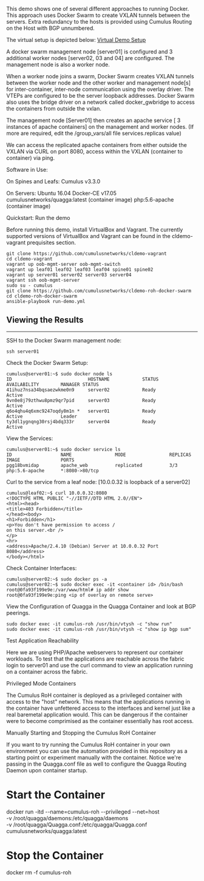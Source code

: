 This demo shows one of several different approaches to running Docker. This approach uses Docker Swarm to create VXLAN tunnels between the servers.   Extra redundancy to the hosts is provided using Cumulus Routing on the Host with BGP unnumbered.

The virtual setup is depicted below:
[Virtual Demo Setup 
](https://github.com/CumulusNetworks/cldemo-roh-docker-swarm/blob/master/docker_swarm_roh.png)

A docker swarm management node [server01] is configured and 3 additional worker nodes [server02, 03 and 04] are configured.   The management node is also a worker node. 

When a worker node joins a swarm, Docker Swarm creates VXLAN tunnels between the worker node and the other worker and management node[s] for inter-container, inter-node communication using the overlay driver.  The VTEPs are configured to be the server loopback addresses.  Docker Swarm also uses the bridge driver on a network called docker_gwbridge to access the containers from outside the vxlan.  

The management node [Server01] then creates an apache service [ 3 instances of apache containers] on the management and worker nodes. (If more are required, edit the /group_vars/all file services.replicas value)

We can access the replicated apache containers from either outside the VXLAN via CURL on port 8080, access within the VXLAN (container to container) via ping. 

Software in Use:

On Spines and Leafs:
Cumulus v3.3.0

On Servers:
Ubuntu 16.04
Docker-CE v17.05
cumulusnetworks/quagga:latest (container image)
php:5.6-apache (container image)

Quickstart: Run the demo

Before running this demo, install VirtualBox and Vagrant. The currently supported versions of VirtualBox and Vagrant can be found in the cldemo-vagrant prequisites section.

    git clone https://github.com/cumulusnetworks/cldemo-vagrant
    cd cldemo-vagrant
    vagrant up oob-mgmt-server oob-mgmt-switch
    vagrant up leaf01 leaf02 leaf03 leaf04 spine01 spine02
    vagrant up server01 server02 server03 server04
    vagrant ssh oob-mgmt-server
    sudo su - cumulus
    git clone https://github.com/cumulusnetworks/cldemo-roh-docker-swarm
    cd cldemo-roh-docker-swarm
    ansible-playbook run-demo.yml
    
    

Viewing the Results
-------
-------------------
SSH to the Docker Swarm management node:

    ssh server01

Check the Docker Swarm Setup:

    cumulus@server01:~$ sudo docker node ls
    ID                            HOSTNAME            STATUS              AVAILABILITY        MANAGER STATUS
    41ihuz7nsa34bqsaezwkme0n9     server02            Ready               Active              
    9vn0e8j79zthwu8pmz9qr7pid     server03            Ready               Active              
    q6o4qhu4q6xmc9247oqdy8m1n *   server01            Ready               Active              Leader
    ty3dl1ygnqng30rsj4bdq333r     server04            Ready               Active    


View the Services:

    cumulus@server01:~$ sudo docker service ls
    ID                  NAME                MODE                REPLICAS            IMAGE               PORTS
    pgg18bvmidap        apache_web          replicated          3/3                 php:5.6-apache      *:8080->80/tcp


Curl to the service from a leaf node: [10.0.0.32 is loopback of a server02]

    cumulus@leaf02:~$ curl 10.0.0.32:8080
    <!DOCTYPE HTML PUBLIC "-//IETF//DTD HTML 2.0//EN">
    <html><head>
    <title>403 Forbidden</title>
    </head><body>
    <h1>Forbidden</h1>
    <p>You don't have permission to access /
    on this server.<br />
    </p>
    <hr>
    <address>Apache/2.4.10 (Debian) Server at 10.0.0.32 Port 8080</address>
    </body></html>

Check Container Interfaces:

    cumulus@server02:~$ sudo docker ps -a
    cumulus@server02:~$ sudo docker exec -it <container id> /bin/bash
    root@0fa93f199e9e:/var/www/html# ip addr show
    root@0fa93f199e9e:ping <ip of overlay on remote serve>
    

View the Configuration of Quagga in the Quagga Container and look at BGP peerings.

    sudo docker exec -it cumulus-roh /usr/bin/vtysh -c "show run"
    sudo docker exec -it cumulus-roh /usr/bin/vtysh -c "show ip bgp sum"
    


Test Application Reachability

Here we are using PHP/Apache webservers to represent our container workloads. To test that the applications are reachable across the fabric login to server01 and use the curl command to view an application running on a container across the fabric.


Privileged Mode Containers

The Cumulus RoH container is deployed as a privileged container with access to the "host" network. This means that the applications running in the container have unfettered access to the interfaces and kernel just like a real baremetal application would. This can be dangerous if the container were to become comprimised as the container essentially has root access.

Manually Starting and Stopping the Cumulus RoH Container

If you want to try running the Cumulus RoH container in your own environment you can use the automation provided in this repository as a starting point or experiment manually with the container. Notice we're passing in the Quagga.conf file as well to configure the Quagga Routing Daemon upon container startup.

# Start the Container
docker run -itd --name=cumulus-roh --privileged --net=host \
    -v /root/quagga/daemons:/etc/quagga/daemons \
    -v /root/quagga/Quagga.conf:/etc/quagga/Quagga.conf \
    cumulusnetworks/quagga:latest

# Stop the Container
docker rm -f cumulus-roh

